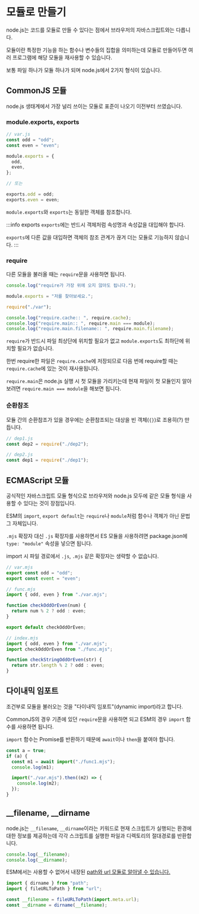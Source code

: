# 모듈로 만들기

node.js는 코드를 모듈로 만들 수 있다는 점에서 브라우저의 자바스크립트와는 다릅니다.

모듈이란 특정한 기능을 하는 함수나 변수들의 집합을 의미하는데 모듈로 만들어두면 여러 프로그램에 해당 모듈을 재사용할 수 있습니다.

보통 파일 하나가 모듈 하나가 되며 node.js에서 2가지 형식이 있습니다.

## CommonJS 모듈

node.js 생태계에서 가장 널리 쓰이는 모듈로 표준이 나오기 이전부터 쓰였습니다.

### module.exports, exports

```js
// var.js
const odd = "odd";
const even = "even";

module.exports = {
  odd,
  even,
};

// 또는

exports.odd = odd;
exports.even = even;
```

`module.exports`와 `exports`는 동일한 객체를 참조합니다.

:::info exports
`exports`에는 반드시 객체처럼 속성명과 속성값을 대입해야 합니다.

`exports`에 다른 값을 대입하면 객체의 참조 관계가 끊겨 더는 모듈로 기능하지 않습니다.
:::

### require

다른 모듈을 불러올 때는 `require`문을 사용하면 됩니다.

```js
console.log("require가 가장 위에 오지 않아도 됩니다.");

module.exports = "저를 찾아보세요.";

require("./var");

console.log("require.cache:: ", require.cache);
console.log("require.main:: ", require.main === module);
console.log("require.main.filename:: ", require.main.filename);
```

`require`가 반드시 파일 최상단에 위치할 필요가 없고 `module.exports`도 최하단에 위치할 필요가 없습니다.

한번 require한 파일은 `require.cache`에 저장되므로 다음 번에 require할 때는 `require.cache`에 있는 것이 재사용됩니다.

`require.main`은 node.js 실행 시 첫 모듈을 가리키는데 현재 파일이 첫 모듈인지 알아보려면 `require.main === module`을 해보면 됩니다.

### 순환참조

모듈 간의 순환참조가 있을 경우에는 순환참조되는 대상을 빈 객체(`{}`)로 조용히(?) 만듭니다.

```js
// dep1.js
const dep2 = require("./dep2");
```

```js
// dep2.js
const dep1 = require("./dep1");
```

## ECMAScript 모듈

공식적인 자바스크립트 모듈 형식으로 브라우저와 node.js 모두에 같은 모듈 형식을 사용할 수 있다는 것이 장점입니다.

ESM의 `import`, `export default`는 `require`나 `module`처럼 함수나 객체가 아닌 문법 그 자체입니다.

`.mjs` 확장자 대신 `.js` 확장자를 사용하면서 ES 모듈을 사용하려면 package.json에 `type: "module"` 속성을 넣으면 됩니다.

import 시 파일 경로에서 `.js`, `.mjs` 같은 확장자는 생략할 수 없습니다.

```js
// var.mjs
export const odd = "odd";
export const event = "even";
```

```js
// func.mjs
import { odd, even } from "./var.mjs";

function checkOddOrEven(num) {
  return num % 2 ? odd : even;
}

export default checkOddOrEven;
```

```js
// index.mjs
import { odd, even } from "./var.mjs";
import checkOddOrEven from "./func.mjs";

function checkStringOddOrEven(str) {
  return str.length % 2 ? odd : even;
}
```

## 다이내믹 임포트

조건부로 모듈을 불러오는 것을 "다이내믹 임포트"(dynamic import)라고 합니다.

CommonJS의 경우 기존에 있던 `require`문을 사용하면 되고 ESM의 경우 `import` 함수를 사용하면 됩니다.

`import` 함수는 Promise를 반환하기 때문에 `await`이나 `then`을 붙여야 합니다.

```js
const a = true;
if (a) {
  const m1 = await import("./func1.mjs");
  console.log(m1);

  import("./var.mjs").then((m2) => {
    console.log(m2);
  });
}
```

## \_\_filename, \_\_dirname

node.js는 `__filename`, `__dirname`이라는 키워드로 현재 스크립트가 실행되는 환경에 대한 정보를 제공하는데 각각 스크립트를 실행한 파일과 디렉토리의 절대경로를 반환합니다.

```js
console.log(__filename);
console.log(__dirname);
```

ESM에서는 사용할 수 없어서 내장된 [path와 url 모듈로 알아낼 수 있습니다.](https://jootc.com/p/202206123895)

```js
import { dirname } from "path";
import { fileURLToPath } from "url";

const __filename = fileURLToPath(import.meta.url);
const __dirname = dirname(__filename);
```
